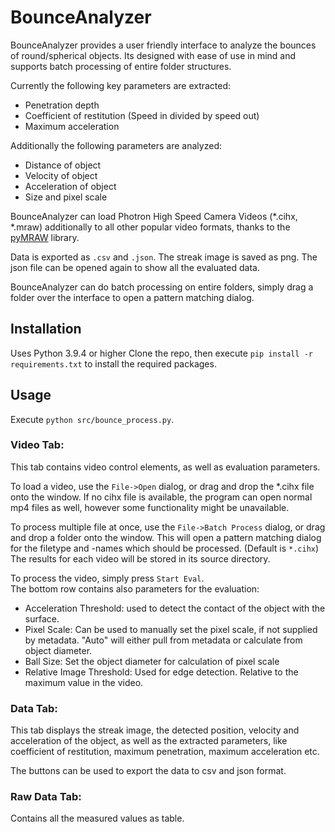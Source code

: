 # BounceAnalyzer

BounceAnalyzer provides a user friendly interface to analyze the bounces of round/spherical objects. Its designed with ease of use in mind and supports batch processing of entire folder structures.

Currently the following key parameters are extracted:
- Penetration depth
- Coefficient of restitution (Speed in divided by speed out)
- Maximum acceleration

Additionally the following parameters are analyzed:
- Distance of object
- Velocity of object
- Acceleration of object
- Size and pixel scale

BounceAnalyzer can load Photron High Speed Camera Videos (*.cihx, *.mraw) additionally to all other popular video formats, thanks to the [pyMRAW](https://github.com/ladisk/pyMRAW) library.

Data is exported as `.csv` and `.json`. The streak image is saved as png. The json file can be opened again to show all the evaluated data.

BounceAnalyzer can do batch processing on entire folders, simply drag a folder over the interface to open a pattern matching dialog.

## Installation

Uses Python 3.9.4 or higher 
Clone the repo, then execute `pip install -r requirements.txt` to install the required packages.

## Usage

Execute `python src/bounce_process.py`.



### Video Tab:
This tab contains video control elements, as well as evaluation parameters. 

To load a video, use the `File->Open` dialog, or drag and drop the *.cihx file onto the window. If no cihx file is available, the program can open normal mp4 files as well, however some functionality might be unavailable.

To process multiple file at once, use the `File->Batch Process` dialog, or drag and drop a folder onto the window.
This will open a pattern matching dialog for the filetype and -names which should be processed. (Default is `*.cihx`)
The results for each video will be stored in its source directory.

To process the video, simply press `Start Eval`.  
The bottom row contains also parameters for the evaluation:
- Acceleration Threshold: used to detect the contact of the object with the surface.
- Pixel Scale: Can be used to manually set the pixel scale, if not supplied by metadata. "Auto" will either pull from metadata or calculate from object diameter.
- Ball Size: Set the object diameter for calculation of pixel scale
- Relative Image Threshold: Used for edge detection. Relative to the maximum value in the video.

### Data Tab:

This tab displays the streak image, the detected position, velocity and acceleration of the object, as well as the extracted parameters, like coefficient of restitution, maximum penetration, maximum acceleration etc.

The buttons can be used to export the data to csv and json format.

### Raw Data Tab:

Contains all the measured values as table.

